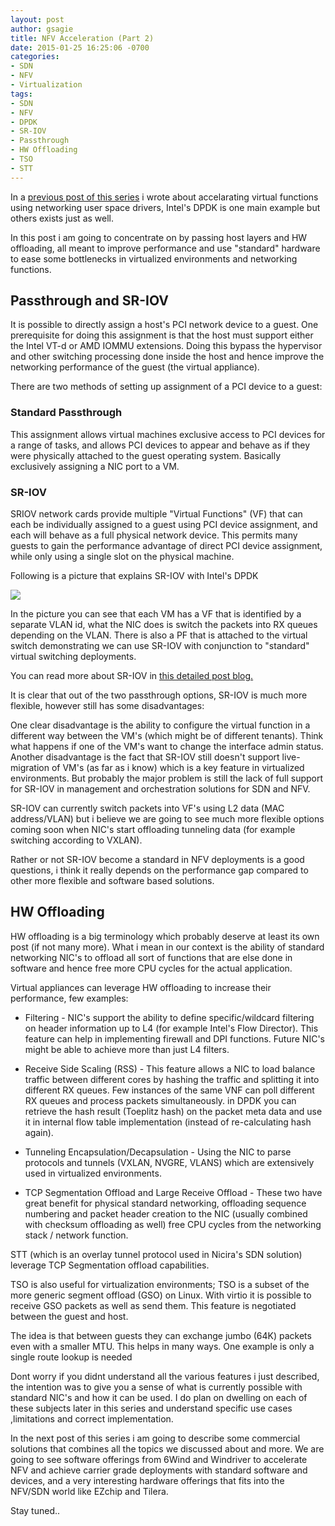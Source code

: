 ```yaml
---
layout: post
author: gsagie
title: NFV Acceleration (Part 2)
date: 2015-01-25 16:25:06 -0700
categories:
- SDN
- NFV
- Virtualization
tags:
- SDN
- NFV
- DPDK
- SR-IOV
- Passthrough
- HW Offloading
- TSO
- STT
---
```


In a [previous post of this series](http://galsagie.github.io/sdn/nfv/virtualization/2015/01/21/nfv-acceleration/) i wrote about accelarating virtual functions using networking user space drivers, Intel's DPDK is one main example but others exists just as well.

In this post i am going to concentrate on by passing host layers and HW offloading, all meant to improve performance and use "standard" hardware to ease some bottlenecks in virtualized environments and networking functions.

## Passthrough and SR-IOV

It is possible to directly assign a host's PCI network device to a guest. One prerequisite for doing this assignment is that the host must support either the Intel VT-d or AMD IOMMU extensions. 
Doing this bypass the hypervisor and other switching processing done inside the host and hence improve the networking
performance of the guest (the virtual appliance).

There are two methods of setting up assignment of a PCI device to a guest:
 
### Standard Passthrough
 
This assignment allows virtual machines exclusive access to PCI devices for a range of tasks, and allows PCI devices to appear and behave as if they were physically attached to the guest operating system.
Basically exclusively assigning a NIC port to a VM.

### SR-IOV

SRIOV network cards provide multiple "Virtual Functions" (VF) that can each be individually assigned to a guest using PCI device assignment, and each will behave as a full physical network device. This permits many guests to gain the performance advantage of direct PCI device assignment, while only using a single slot on the physical machine.

Following is a picture that explains SR-IOV with Intel's DPDK

<img src="http://www.dpdk.org/doc/guides/_images/fast_pkt_proc.png" />

In the picture you can see that each VM has a VF that is identified by a separate VLAN id, what the NIC does is switch the packets into RX queues depending on the VLAN.
There is also a PF that is attached to the virtual switch demonstrating we can use SR-IOV with conjunction to "standard" virtual switching deployments.

You can read more about SR-IOV in [this detailed post blog.](http://blog.scottlowe.org/2009/12/02/what-is-sr-iov/)

It is clear that out of the two passthrough options, SR-IOV is much more flexible, however still has some disadvantages:

One clear disadvantage is the ability to configure the virtual function in a different way between the VM's (which might be of different tenants).
Think what happens if one of the VM's want to change the interface admin status.
Another disadvantage is the fact that SR-IOV still doesn't support live-migration of VM's (as far as i know) which is a key feature in virtualized environments.
But probably the major problem is still the lack of full support for SR-IOV in management and orchestration solutions for SDN and NFV.

SR-IOV can currently switch packets into VF's using L2 data (MAC address/VLAN) but i believe we are going to see much more flexible options coming soon when NIC's start offloading tunneling data (for example switching according to VXLAN).

Rather or not SR-IOV become a standard in NFV deployments is a good questions, i think it really depends on the performance gap compared to other more flexible and software based solutions.

## HW Offloading

HW offloading is a big terminology which probably deserve at least its own post (if not many more).
What i mean in our context is the ability of standard networking NIC's to offload all sort of functions that are else done in software and hence free more CPU cycles for the actual application.

Virtual appliances can leverage HW offloading to increase their performance, few examples:

* Filtering - NIC's support the ability to define specific/wildcard filtering on header information up to L4 (for example Intel's Flow Director).
This feature can help in implementing firewall and DPI functions.
Future NIC's might be able to achieve more than just L4 filters.

* Receive Side Scaling (RSS) - 
This feature allows a NIC to load balance traffic between different cores by hashing the traffic and splitting it into different RX queues.
Few instances of the same VNF can poll different RX queues and process packets simultaneously.
in DPDK you can retrieve the hash result (Toeplitz hash) on the packet meta data and use it in internal flow table implementation (instead of re-calculating hash again). 

* Tunneling Encapsulation/Decapsulation - 
Using the NIC to parse protocols and tunnels (VXLAN, NVGRE, VLANS) which are extensively used in virtualized environments. 

* TCP Segmentation Offload and Large Receive Offload - 
These two have great benefit for physical standard networking, offloading sequence numbering and packet header creation to the NIC (usually combined with checksum offloading as well) free CPU cycles from the networking stack / network function.

STT (which is an overlay tunnel protocol used in Nicira's SDN solution) leverage TCP Segmentation offload capabilities.

TSO is also useful for virtualization environments; TSO is a subset of the more generic segment offload (GSO) on Linux.
With virtio it is possible to receive GSO packets as well as send them. This feature is negotiated between the guest and host.

The idea is that between guests they can exchange jumbo (64K) packets even with
a smaller MTU. This helps in many ways. One example is only a single
route lookup is needed

Dont worry if you didnt understand all the various features i just described, the intention was to give you a sense of what is currently possible with standard NIC's and how it can be used.
I do plan on dwelling on each of these subjects later in this series and understand specific use cases ,limitations and correct implementation.

In the next post of this series i am going to describe some commercial solutions that combines all the topics we discussed about and more.
We are going to see software offerings from 6Wind and Windriver to accelerate NFV and achieve carrier grade deployments with standard software and devices, and a very interesting hardware offerings that fits into the NFV/SDN world like EZchip and Tilera.

Stay tuned..

